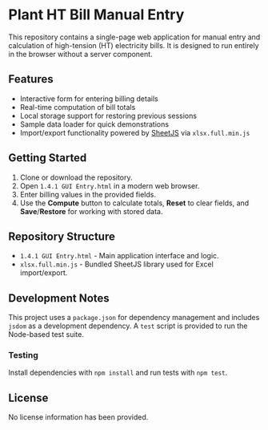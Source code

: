 # Plant HT Bill Manual Entry

This repository contains a single-page web application for manual entry and calculation of high-tension (HT) electricity bills.
It is designed to run entirely in the browser without a server component.

## Features
- Interactive form for entering billing details
- Real-time computation of bill totals
- Local storage support for restoring previous sessions
- Sample data loader for quick demonstrations
- Import/export functionality powered by [SheetJS](https://sheetjs.com/) via `xlsx.full.min.js`

## Getting Started
1. Clone or download the repository.
2. Open `1.4.1 GUI Entry.html` in a modern web browser.
3. Enter billing values in the provided fields.
4. Use the **Compute** button to calculate totals, **Reset** to clear fields, and **Save**/**Restore** for working with stored data.

## Repository Structure
- `1.4.1 GUI Entry.html` - Main application interface and logic.
- `xlsx.full.min.js` - Bundled SheetJS library used for Excel import/export.

## Development Notes
This project uses a `package.json` for dependency management and includes `jsdom` as a development dependency. A `test` script is provided to run the Node-based test suite.

### Testing
Install dependencies with `npm install` and run tests with `npm test`.

## License
No license information has been provided.
